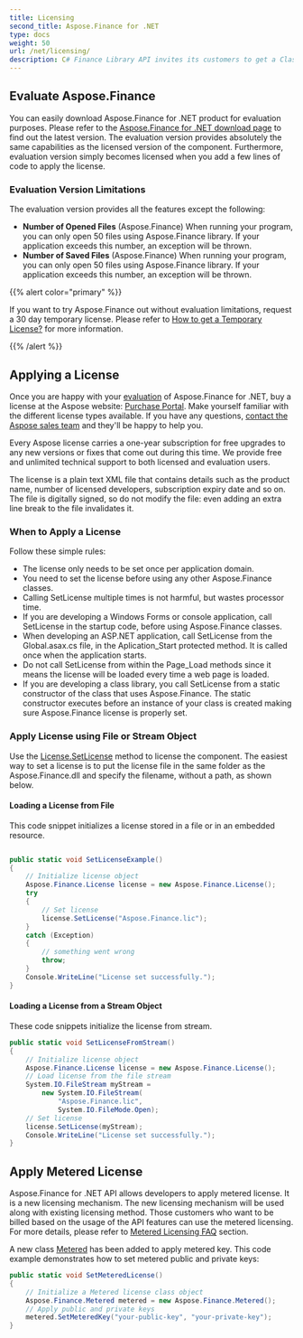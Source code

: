 ```yaml
---
title: Licensing
second_title: Aspose.Finance for .NET
type: docs
weight: 50
url: /net/licensing/
description: C# Finance Library API invites its customers to get a Classic license and Metered License. As well as use a limited license to better explore the product.
---
```


## **Evaluate Aspose.Finance**
You can easily download Aspose.Finance for .NET product for evaluation purposes. Please refer to the [Aspose.Finance for .NET download page](https://www.nuget.org/packages/Aspose.Finance/) to find out the latest version. The evaluation version provides absolutely the same capabilities as the licensed version of the component. Furthermore, evaluation version simply becomes licensed when you add a few lines of code to apply the license.

### **Evaluation Version Limitations**
The evaluation version provides all the features except the following:

- **Number of Opened Files** (Aspose.Finance) When running your program, you can only open 50 files using Aspose.Finance library. If your application exceeds this number, an exception will be thrown.
- **Number of Saved Files** (Aspose.Finance) When running your program, you can only open 50 files using Aspose.Finance library. If your application exceeds this number, an exception will be thrown.

{{% alert color="primary" %}} 

If you want to try Aspose.Finance out without evaluation limitations, request a 30 day temporary license. Please refer to [How to get a Temporary License?](https://purchase.aspose.com/temporary-license) for more information.

{{% /alert %}} 
## **Applying a License**
Once you are happy with your [evaluation](https://downloads.aspose.com/finance/net) of Aspose.Finance for .NET, buy a license at the Aspose website: [Purchase Portal](https://purchase.aspose.com/buy). Make yourself familiar with the different license types available. If you have any questions, [contact the Aspose sales team](https://about.aspose.com/contact) and they'll be happy to help you.

Every Aspose license carries a one-year subscription for free upgrades to any new versions or fixes that come out during this time. We provide free and unlimited technical support to both licensed and evaluation users.

The license is a plain text XML file that contains details such as the product name, number of licensed developers, subscription expiry date and so on. The file is digitally signed, so do not modify the file: even adding an extra line break to the file invalidates it.
### **When to Apply a License**
Follow these simple rules:

- The license only needs to be set once per application domain.
- You need to set the license before using any other Aspose.Finance classes.
- Calling SetLicense multiple times is not harmful, but wastes processor time.
- If you are developing a Windows Forms or console application, call SetLicense in the startup code, before using Aspose.Finance classes.
- When developing an ASP.NET application, call SetLicense from the Global.asax.cs file, in the Aplication_Start protected method. It is called once when the application starts.
- Do not call SetLicense from within the Page_Load methods since it means the license will be loaded every time a web page is loaded.
- If you are developing a class library, you call SetLicense from a static constructor of the class that uses Aspose.Finance. The static constructor executes before an instance of your class is created making sure Aspose.Finance license is properly set.
### **Apply License using File or Stream Object**
Use the [License.SetLicense](https://reference.aspose.com/finance/net/aspose.finance/license) method to license the component. The easiest way to set a license is to put the license file in the same folder as the Aspose.Finance.dll and specify the filename, without a path, as shown below.
#### **Loading a License from File**
This code snippet initializes a license stored in a file or in an embedded resource.

```csharp

public static void SetLicenseExample()
{
    // Initialize license object
    Aspose.Finance.License license = new Aspose.Finance.License();
    try
    {
        // Set license
        license.SetLicense("Aspose.Finance.lic");
    }
    catch (Exception)
    {
        // something went wrong
        throw;
    }
    Console.WriteLine("License set successfully.");
}
```
#### **Loading a License from a Stream Object**
These code snippets initialize the license from stream.

```csharp
public static void SetLicenseFromStream()
{
    // Initialize license object
    Aspose.Finance.License license = new Aspose.Finance.License();
    // Load license from the file stream
    System.IO.FileStream myStream =
        new System.IO.FileStream(
            "Aspose.Finance.lic",
            System.IO.FileMode.Open);
    // Set license
    license.SetLicense(myStream);
    Console.WriteLine("License set successfully.");
}
```
## **Apply Metered License**
Aspose.Finance for .NET API allows developers to apply metered license. It is a new licensing mechanism. The new licensing mechanism will be used along with existing licensing method. Those customers who want to be billed based on the usage of the API features can use the metered licensing. For more details, please refer to [Metered Licensing FAQ](https://purchase.aspose.com/faqs/licensing/metered) section.

A new class [Metered](https://reference.aspose.com/finance/net/aspose.finance/metered) has been added to apply metered key. This code example demonstrates how to set metered public and private keys:

```csharp
public static void SetMeteredLicense()
{
    // Initialize a Metered license class object
    Aspose.Finance.Metered metered = new Aspose.Finance.Metered();
    // Apply public and private keys
    metered.SetMeteredKey("your-public-key", "your-private-key");
}
```
